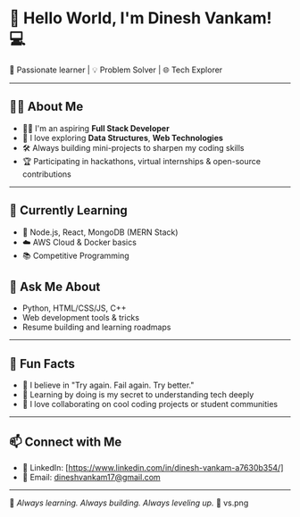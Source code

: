 

# 👋 Hello World, I'm Dinesh Vankam! 💻

🚀 Passionate learner | 💡 Problem Solver | 🌐 Tech Explorer  

---

## 👨‍💻 About Me
- 👨‍🎓 I'm an aspiring **Full Stack Developer** 
- 🧠 I love exploring **Data Structures**, **Web Technologies**
- 🛠️ Always building mini-projects to sharpen my coding skills
- 🏆 Participating in hackathons, virtual internships & open-source contributions

---
 
## 🌱 Currently Learning
- 🔧 Node.js, React, MongoDB (MERN Stack)
- ☁️ AWS Cloud & Docker basics  
- 📚 Competitive Programming 



## 💬 Ask Me About
- Python, HTML/CSS/JS, C++
- Web development tools & tricks
- Resume building and learning roadmaps

---

## 🌟 Fun Facts
- 🎯 I believe in "Try again. Fail again. Try better."
- 🧩 Learning by doing is my secret to understanding tech deeply
- 🤝 I love collaborating on cool coding projects or student communities
   
---

## 📫 Connect with Me
- 💼 LinkedIn: [https://www.linkedin.com/in/dinesh-vankam-a7630b354/]
- 📧 Email: dineshvankam17@gmail.com
   
---
🔁 *Always learning. Always building. Always  leveling up.* 🔁
 vs.png
